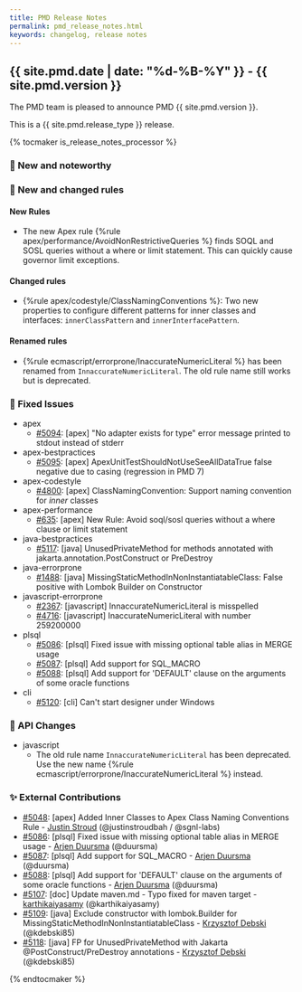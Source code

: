 ```yaml
---
title: PMD Release Notes
permalink: pmd_release_notes.html
keywords: changelog, release notes
---
```


## {{ site.pmd.date | date: "%d-%B-%Y" }} - {{ site.pmd.version }}

The PMD team is pleased to announce PMD {{ site.pmd.version }}.

This is a {{ site.pmd.release_type }} release.

{% tocmaker is_release_notes_processor %}

### 🚀 New and noteworthy

### 🌟 New and changed rules

#### New Rules

* The new Apex rule {%rule apex/performance/AvoidNonRestrictiveQueries %} finds SOQL and SOSL queries without a where
  or limit statement. This can quickly cause governor limit exceptions.

#### Changed rules
* {%rule apex/codestyle/ClassNamingConventions %}: Two new properties to configure different patterns
  for inner classes and interfaces: `innerClassPattern` and `innerInterfacePattern`.

#### Renamed rules
* {%rule ecmascript/errorprone/InaccurateNumericLiteral %} has been renamed from `InnaccurateNumericLiteral`.
  The old rule name still works but is deprecated.

### 🐛 Fixed Issues
* apex
  * [#5094](https://github.com/pmd/pmd/issues/5094): \[apex] "No adapter exists for type" error message printed to stdout instead of stderr
* apex-bestpractices
  * [#5095](https://github.com/pmd/pmd/issues/5095): \[apex] ApexUnitTestShouldNotUseSeeAllDataTrue false negative due to casing (regression in PMD 7)
* apex-codestyle
  * [#4800](https://github.com/pmd/pmd/issues/4800): \[apex] ClassNamingConvention: Support naming convention for *inner* classes
* apex-performance
  * [#635](https://github.com/pmd/pmd/issues/635): \[apex] New Rule: Avoid soql/sosl queries without a where clause or limit statement
* java-bestpractices
  * [#5117](https://github.com/pmd/pmd/issues/5117): \[java] UnusedPrivateMethod for methods annotated with jakarta.annotation.PostConstruct or PreDestroy
* java-errorprone
  * [#1488](https://github.com/pmd/pmd/issues/1488): \[java] MissingStaticMethodInNonInstantiatableClass: False positive with Lombok Builder on Constructor
* javascript-errorprone
  * [#2367](https://github.com/pmd/pmd/issues/2367): \[javascript] InnaccurateNumericLiteral is misspelled
  * [#4716](https://github.com/pmd/pmd/issues/4716): \[javascript] InaccurateNumericLiteral with number 259200000
* plsql
  * [#5086](https://github.com/pmd/pmd/pull/5086): \[plsql] Fixed issue with missing optional table alias in MERGE usage
  * [#5087](https://github.com/pmd/pmd/pull/5087): \[plsql] Add support for SQL_MACRO
  * [#5088](https://github.com/pmd/pmd/pull/5088): \[plsql] Add support for 'DEFAULT' clause on the arguments of some oracle functions
* cli
  * [#5120](https://github.com/pmd/pmd/issues/5120): \[cli] Can't start designer under Windows

### 🚨 API Changes

* javascript
  * The old rule name `InnaccurateNumericLiteral` has been deprecated. Use the new name
    {%rule ecmascript/errorprone/InaccurateNumericLiteral %} instead.

### ✨ External Contributions
* [#5048](https://github.com/pmd/pmd/pull/5048): \[apex] Added Inner Classes to Apex Class Naming Conventions Rule - [Justin Stroud](https://github.com/justinstroudbah) (@justinstroudbah / @sgnl-labs)
* [#5086](https://github.com/pmd/pmd/pull/5086): \[plsql] Fixed issue with missing optional table alias in MERGE usage - [Arjen Duursma](https://github.com/duursma) (@duursma)
* [#5087](https://github.com/pmd/pmd/pull/5087): \[plsql] Add support for SQL_MACRO - [Arjen Duursma](https://github.com/duursma) (@duursma)
* [#5088](https://github.com/pmd/pmd/pull/5088): \[plsql] Add support for 'DEFAULT' clause on the arguments of some oracle functions - [Arjen Duursma](https://github.com/duursma) (@duursma)
* [#5107](https://github.com/pmd/pmd/pull/5107): \[doc] Update maven.md - Typo fixed for maven target - [karthikaiyasamy](https://github.com/karthikaiyasamy) (@karthikaiyasamy)
* [#5109](https://github.com/pmd/pmd/pull/5109): \[java] Exclude constructor with lombok.Builder for MissingStaticMethodInNonInstantiatableClass - [Krzysztof Debski](https://github.com/kdebski85) (@kdebski85)
* [#5118](https://github.com/pmd/pmd/pull/5118): \[java] FP for UnusedPrivateMethod with Jakarta @<!-- -->PostConstruct/PreDestroy annotations - [Krzysztof Debski](https://github.com/kdebski85) (@kdebski85)

{% endtocmaker %}


